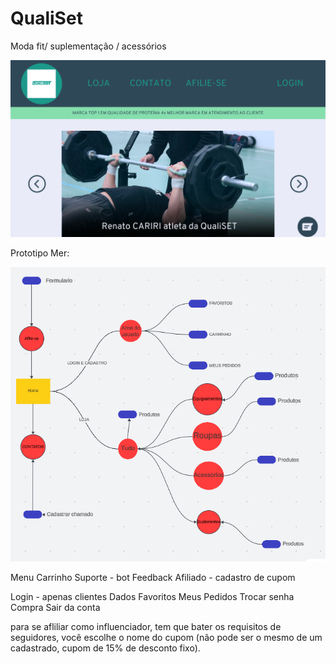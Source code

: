 # QualiSet

Moda fit/ suplementação / acessórios

![alt text](imagens/Prototipo.png)


Prototipo Mer:

![alt text](diagrama/Diagrama.png)

Menu
Carrinho
Suporte - bot
Feedback
Afiliado - cadastro de cupom

Login - apenas clientes
Dados
Favoritos
Meus Pedidos
Trocar senha
Compra
Sair da conta


para se afliliar como influenciador, tem que bater os requisitos de seguidores, você escolhe o nome do cupom (não pode ser o mesmo de um 
cadastrado, cupom de 15% de desconto fixo).

